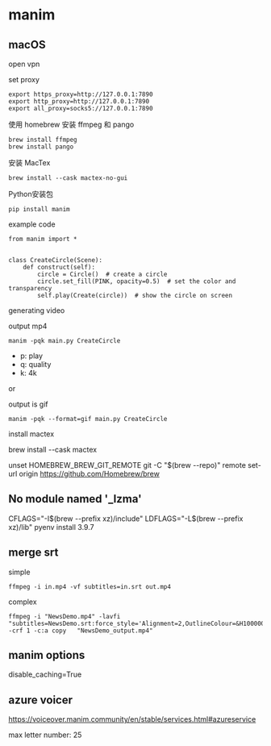 


# manim

## macOS


open vpn

set proxy


```
export https_proxy=http://127.0.0.1:7890
export http_proxy=http://127.0.0.1:7890
export all_proxy=socks5://127.0.0.1:7890
```


使用 homebrew 安装 ffmpeg 和 pango

```
brew install ffmpeg
brew install pango
```


安装 MacTex

```
brew install --cask mactex-no-gui
```

Python安装包

```
pip install manim
```


example code


```
from manim import *


class CreateCircle(Scene):
    def construct(self):
        circle = Circle()  # create a circle
        circle.set_fill(PINK, opacity=0.5)  # set the color and transparency
        self.play(Create(circle))  # show the circle on screen
```

generating video

output mp4

```
manim -pqk main.py CreateCircle
```

- p: play
- q: quality
- k: 4k

or  

output is gif

```
manim -pqk --format=gif main.py CreateCircle
```


install mactex


brew install --cask mactex


unset HOMEBREW_BREW_GIT_REMOTE
git -C "$(brew --repo)" remote set-url origin https://github.com/Homebrew/brew


## No module named '_lzma' 

CFLAGS="-I$(brew --prefix xz)/include" LDFLAGS="-L$(brew --prefix xz)/lib" pyenv install 3.9.7


## merge srt

simple

```
ffmpeg -i in.mp4 -vf subtitles=in.srt out.mp4
```

complex

```
ffmpeg -i "NewsDemo.mp4" -lavfi "subtitles=NewsDemo.srt:force_style='Alignment=2,OutlineColour=&H100000000,BorderStyle=3,Outline=1,Shadow=0,Fontsize=24,MarginV=5'" -crf 1 -c:a copy   "NewsDemo_output.mp4"
```




## manim options

disable_caching=True




## azure voicer

https://voiceover.manim.community/en/stable/services.html#azureservice

max letter number: 25